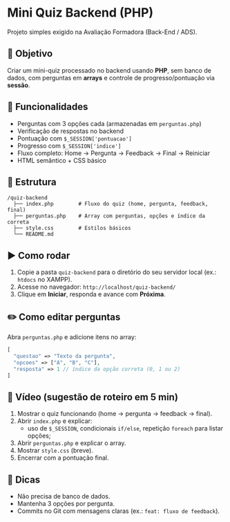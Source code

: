 # Mini Quiz Backend (PHP)

Projeto simples exigido na Avaliação Formadora (Back-End / ADS).

## 🎯 Objetivo
Criar um mini-quiz processado no backend usando **PHP**, sem banco de dados, com perguntas em **arrays** e controle de progresso/pontuação via **sessão**.

## 🧩 Funcionalidades
- Perguntas com 3 opções cada (armazenadas em `perguntas.php`)
- Verificação de respostas no backend
- Pontuação com `$_SESSION['pontuacao']`
- Progresso com `$_SESSION['indice']`
- Fluxo completo: Home → Pergunta → Feedback → Final → Reiniciar
- HTML semântico + CSS básico

## 📂 Estrutura
```
/quiz-backend
  ├── index.php        # Fluxo do quiz (home, pergunta, feedback, final)
  ├── perguntas.php    # Array com perguntas, opções e índice da correta
  ├── style.css        # Estilos básicos
  └── README.md
```

## ▶️ Como rodar
1. Copie a pasta `quiz-backend` para o diretório do seu servidor local (ex.: `htdocs` no XAMPP).
2. Acesse no navegador: `http://localhost/quiz-backend/`
3. Clique em **Iniciar**, responda e avance com **Próxima**.

## ✏️ Como editar perguntas
Abra `perguntas.php` e adicione itens no array:
```php
[
  "questao" => "Texto da pergunta",
  "opcoes" => ["A", "B", "C"],
  "resposta" => 1 // índice da opção correta (0, 1 ou 2)
]
```

## 📸 Vídeo (sugestão de roteiro em 5 min)
1. Mostrar o quiz funcionando (home → pergunta → feedback → final).
2. Abrir `index.php` e explicar:
   - uso de `$_SESSION`, condicionais `if/else`, repetição `foreach` para listar opções;
3. Abrir `perguntas.php` e explicar o array.
4. Mostrar `style.css` (breve).
5. Encerrar com a pontuação final.

## 🧪 Dicas
- Não precisa de banco de dados.
- Mantenha 3 opções por pergunta.
- Commits no Git com mensagens claras (ex.: `feat: fluxo de feedback`).
